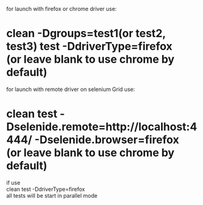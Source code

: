 for launch with firefox or chrome driver use:  

clean -Dgroups=test1(or test2, test3) test -DdriverType=firefox  
(or leave blank to use chrome by default)
==========================================
for launch with remote driver on selenium Grid use:  

clean test -Dselenide.remote=http://localhost:4444/ -Dselenide.browser=firefox  
(or leave blank to use chrome by default)
==========================================
if use  
clean test -DdriverType=firefox  
all tests will be start in parallel mode
